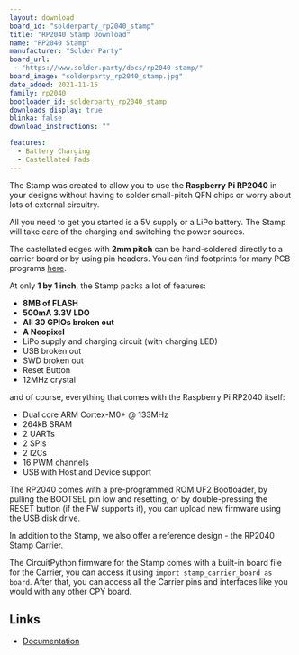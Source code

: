 ```yaml
---
layout: download
board_id: "solderparty_rp2040_stamp"
title: "RP2040 Stamp Download"
name: "RP2040 Stamp"
manufacturer: "Solder Party"
board_url:
 - "https://www.solder.party/docs/rp2040-stamp/"
board_image: "solderparty_rp2040_stamp.jpg"
date_added: 2021-11-15
family: rp2040
bootloader_id: solderparty_rp2040_stamp
downloads_display: true
blinka: false
download_instructions: ""

features:
  - Battery Charging
  - Castellated Pads
---
```


The Stamp was created to allow you to use the **Raspberry Pi RP2040** in your designs without having to solder small-pitch QFN chips or worry about lots of external circuitry.

All you need to get you started is a 5V supply or a LiPo battery. The Stamp will take care of the charging and switching the power sources.

The castellated edges with **2mm pitch** can be hand-soldered directly to a carrier board or by using pin headers. You can find footprints for many PCB programs [here](https://github.com/solderparty/rp2040_stamp_footprints).

At only **1 by 1 inch**, the Stamp packs a lot of features:
* **8MB of FLASH**
* **500mA 3.3V LDO**
* **All 30 GPIOs broken out**
* **A Neopixel**
* LiPo supply and charging circuit (with charging LED)
* USB broken out
* SWD broken out
* Reset Button
* 12MHz crystal

and of course, everything that comes with the Raspberry Pi RP2040 itself:
* Dual core ARM Cortex-M0+ @ 133MHz
* 264kB SRAM
* 2 UARTs
* 2 SPIs
* 2 I2Cs
* 16 PWM channels
* USB with Host and Device support

The RP2040 comes with a pre-programmed ROM UF2 Bootloader, by pulling the BOOTSEL pin low and resetting, or by double-pressing the RESET button (if the FW supports it), you can upload new firmware using the USB disk drive.

In addition to the Stamp, we also offer a reference design - the RP2040 Stamp Carrier.

The CircuitPython firmware for the Stamp comes with a built-in board file for the Carrier, you can access it using `import stamp_carrier_board as board`. After that, you can access all the Carrier pins and interfaces like you would with any other CPY board.

## Links

* [Documentation](https://rp2040-stamp.solder.party/)
